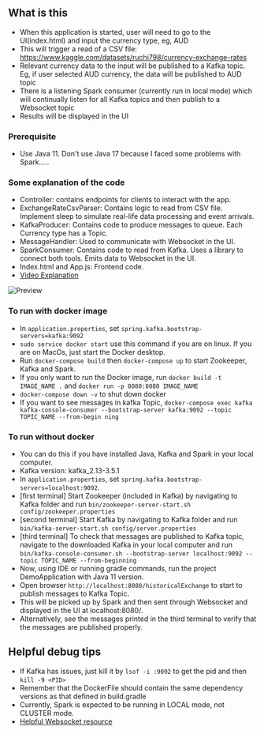 ## What is this
- When this application is started, user will need to go to the UI(index.html) and input the currency type, eg, AUD
- This will trigger a read of a CSV file: https://www.kaggle.com/datasets/ruchi798/currency-exchange-rates
- Relevant currency data to the input will be published to a Kafka topic. Eg, if user selected AUD currency, the data will be published to AUD topic
- There is a listening Spark consumer (currently run in local mode) which will continually listen for all Kafka topics and then publish to a Websocket topic
- Results will be displayed in the UI

### Prerequisite
- Use Java 11. Don't use Java 17 because I faced some problems with Spark.....

### Some explanation of the code
- Controller: contains endpoints for clients to interact with the app.
- ExchangeRateCsvParser: Contains logic to read from CSV file. Implement sleep to simulate real-life data processing and event arrivals.
- KafkaProducer: Contains code to produce messages to queue. Each Currency type has a Topic.
- MessageHandler: Used to communicate with Websocket in the UI.
- SparkConsumer: Contains code to read from Kafka. Uses a library to connect both tools. Emits data to Websocket in the UI.
- Index.html and App.js: Frontend code.
- [Video Explanation](https://drive.google.com/file/d/1kty7pBQ__d_nN9nf3bDvBNNNEgELWqsA/view?usp=sharing)

  
![Preview](https://github.com/ooihuiying/Exchange-Rate-Publisher/assets/40648338/0c4d35fe-bb80-472c-a174-3057525f87b4)



### To run with docker image
- In `application.properties`, set `spring.kafka.bootstrap-servers=kafka:9092`
- `sudo service docker start` use this command if you are on linux. If you are on MacOs, just start the Docker desktop.
- Run `docker-compose build` then `docker-compose up` to start Zookeeper, Kafka and Spark.
-  If you only want to run the Docker image, run `docker build -t IMAGE_NAME .` and `docker run -p 8080:8080 IMAGE_NAME`
- `docker-compose down -v` to shut down docker
- If you want to see messages in kafka Topic, `docker-compose exec kafka kafka-console-consumer --bootstrap-server kafka:9092 --topic TOPIC_NAME --from-begin
  ning`

### To run without docker
- You can do this if you have installed Java, Kafka and Spark in your local computer.
- Kafka version: kafka_2.13-3.5.1
- In `application.properties`, set `spring.kafka.bootstrap-servers=localhost:9092`.
- [first terminal] Start Zookeeper (included in Kafka) by navigating to Kafka folder and run `bin/zookeeper-server-start.sh config/zookeeper.properties`
- [second terminal] Start Kafka by navigating to Kafka folder and run `bin/kafka-server-start.sh config/server.properties`
- [third terminal] To check that messages are published to Kafka topic, navigate to the downloaded Kafka in your local computer and run `bin/kafka-console-consumer.sh --bootstrap-server localhost:9092 --topic TOPIC_NAME --from-beginning`
- Now, using IDE or running gradle commands, run the project DemoApplication with Java 11 version.
- Open browser `http://localhost:8080/historicalExchange` to start to publish messages to Kafka Topic.
- This will be picked up by Spark and then sent through Websocket and displayed in the UI at localhost:8080/.
- Alternatively, see the messages printed in the third terminal to verify that the messages are published properly.

## Helpful debug tips
- If Kafka has issues, just kill it by `lsof -i :9092` to get the pid and then `kill -9 <PID>`
- Remember that the DockerFile should contain the same dependency versions as that defined in build.gradle
- Currently, Spark is expected to be running in LOCAL mode, not CLUSTER mode.
- [Helpful Websocket resource](https://www.section.io/engineering-education/getting-started-with-spring-websockets/)
